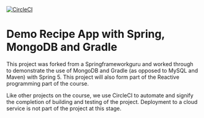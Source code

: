 [![CircleCI](https://circleci.com/gh/jfspps/Spring_Mongo_Gradle_RecipeApp.svg?style=svg)](https://app.circleci.com/pipelines/github/jfspps/Spring_Mongo_Gradle_RecipeApp)

# Demo Recipe App with Spring, MongoDB and Gradle
This project was forked from a Springframeworkguru and worked through to demonstrate the use of MongoDB and Gradle (as 
opposed to MySQL and Maven) with Spring 5. This project will also form part of the Reactive programming part of the course.

Like other projects on the course, we use CircleCI to automate and signify the completion of building and testing 
of the project. Deployment to a cloud service is not part of the project at this stage.